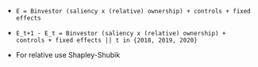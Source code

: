 - `E = Binvestor (saliency x (relative) ownership) + controls + fixed effects`
- `E_t+1 - E_t = Binvestor (saliency x (relative) ownership) + controls + fixed effects || t in {2018, 2019, 2020}`

- For relative use Shapley-Shubik